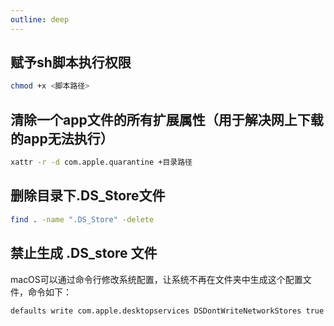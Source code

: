 ```yaml
---
outline: deep
---
```


## 赋予sh脚本执行权限
```bash
chmod +x <脚本路径>
```
## 清除一个app文件的所有扩展属性（用于解决网上下载的app无法执行）
```bash
xattr -r -d com.apple.quarantine +目录路径
```

## 删除目录下.DS_Store文件
```bash
find . -name ".DS_Store" -delete
```
## 禁止生成 .DS_store 文件
macOS可以通过命令行修改系统配置，让系统不再在文件夹中生成这个配置文件，命令如下：
```bash
defaults write com.apple.desktopservices DSDontWriteNetworkStores true
```